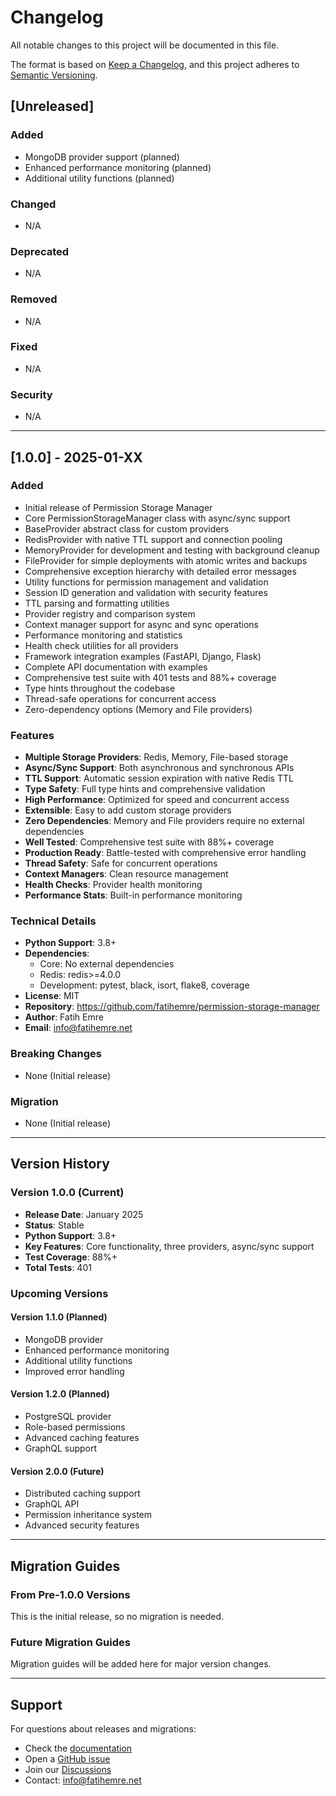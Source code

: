 # Changelog

All notable changes to this project will be documented in this file.

The format is based on [Keep a Changelog](https://keepachangelog.com/en/1.0.0/),
and this project adheres to [Semantic Versioning](https://semver.org/spec/v2.0.0.html).

## [Unreleased]

### Added
- MongoDB provider support (planned)
- Enhanced performance monitoring (planned)
- Additional utility functions (planned)

### Changed
- N/A

### Deprecated
- N/A

### Removed
- N/A

### Fixed
- N/A

### Security
- N/A

---

## [1.0.0] - 2025-01-XX

### Added
- Initial release of Permission Storage Manager
- Core PermissionStorageManager class with async/sync support
- BaseProvider abstract class for custom providers
- RedisProvider with native TTL support and connection pooling
- MemoryProvider for development and testing with background cleanup
- FileProvider for simple deployments with atomic writes and backups
- Comprehensive exception hierarchy with detailed error messages
- Utility functions for permission management and validation
- Session ID generation and validation with security features
- TTL parsing and formatting utilities
- Provider registry and comparison system
- Context manager support for async and sync operations
- Performance monitoring and statistics
- Health check utilities for all providers
- Framework integration examples (FastAPI, Django, Flask)
- Complete API documentation with examples
- Comprehensive test suite with 401 tests and 88%+ coverage
- Type hints throughout the codebase
- Thread-safe operations for concurrent access
- Zero-dependency options (Memory and File providers)

### Features
- **Multiple Storage Providers**: Redis, Memory, File-based storage
- **Async/Sync Support**: Both asynchronous and synchronous APIs
- **TTL Support**: Automatic session expiration with native Redis TTL
- **Type Safety**: Full type hints and comprehensive validation
- **High Performance**: Optimized for speed and concurrent access
- **Extensible**: Easy to add custom storage providers
- **Zero Dependencies**: Memory and File providers require no external dependencies
- **Well Tested**: Comprehensive test suite with 88%+ coverage
- **Production Ready**: Battle-tested with comprehensive error handling
- **Thread Safety**: Safe for concurrent operations
- **Context Managers**: Clean resource management
- **Health Checks**: Provider health monitoring
- **Performance Stats**: Built-in performance monitoring

### Technical Details
- **Python Support**: 3.8+
- **Dependencies**: 
  - Core: No external dependencies
  - Redis: redis>=4.0.0
  - Development: pytest, black, isort, flake8, coverage
- **License**: MIT
- **Repository**: https://github.com/fatihemre/permission-storage-manager
- **Author**: Fatih Emre
- **Email**: info@fatihemre.net

### Breaking Changes
- None (Initial release)

### Migration
- None (Initial release)

---

## Version History

### Version 1.0.0 (Current)
- **Release Date**: January 2025
- **Status**: Stable
- **Python Support**: 3.8+
- **Key Features**: Core functionality, three providers, async/sync support
- **Test Coverage**: 88%+
- **Total Tests**: 401

### Upcoming Versions

#### Version 1.1.0 (Planned)
- MongoDB provider
- Enhanced performance monitoring
- Additional utility functions
- Improved error handling

#### Version 1.2.0 (Planned)
- PostgreSQL provider
- Role-based permissions
- Advanced caching features
- GraphQL support

#### Version 2.0.0 (Future)
- Distributed caching support
- GraphQL API
- Permission inheritance system
- Advanced security features

---

## Migration Guides

### From Pre-1.0.0 Versions
This is the initial release, so no migration is needed.

### Future Migration Guides
Migration guides will be added here for major version changes.

---

## Support

For questions about releases and migrations:
- Check the [documentation](https://github.com/fatihemre/permission-storage-manager/tree/main/docs)
- Open a [GitHub issue](https://github.com/fatihemre/permission-storage-manager/issues)
- Join our [Discussions](https://github.com/fatihemre/permission-storage-manager/discussions)
- Contact: info@fatihemre.net

